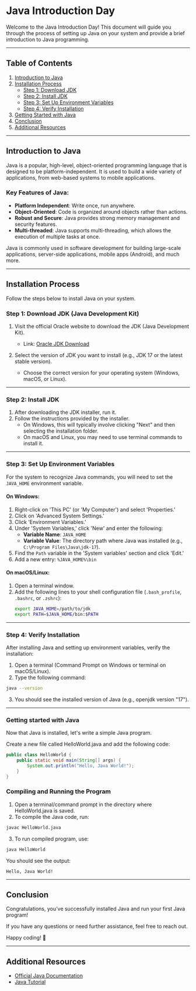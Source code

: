 # Java Introduction Day

Welcome to the Java Introduction Day! This document will guide you through the process of setting up Java on your system and provide a brief introduction to Java programming.

---

## Table of Contents

1. [Introduction to Java](#introduction-to-java)
2. [Installation Process](#installation-process)
   - [Step 1: Download JDK](#step-1-download-jdk)
   - [Step 2: Install JDK](#step-2-install-jdk)
   - [Step 3: Set Up Environment Variables](#step-3-set-up-environment-variables)
   - [Step 4: Verify Installation](#step-4-verify-installation)
3. [Getting Started with Java](#getting-started-with-java)
4. [Conclusion](#conclusion)
5. [Additional Resources](#additional-resources)

---

## Introduction to Java

Java is a popular, high-level, object-oriented programming language that is designed to be platform-independent. It is used to build a wide variety of applications, from web-based systems to mobile applications.

### Key Features of Java:

- **Platform Independent**: Write once, run anywhere.
- **Object-Oriented**: Code is organized around objects rather than actions.
- **Robust and Secure**: Java provides strong memory management and security features.
- **Multi-threaded**: Java supports multi-threading, which allows the execution of multiple tasks at once.

Java is commonly used in software development for building large-scale applications, server-side applications, mobile apps (Android), and much more.

---

## Installation Process

Follow the steps below to install Java on your system.

### Step 1: Download JDK (Java Development Kit)

1. Visit the official Oracle website to download the JDK (Java Development Kit).

   - Link: [Oracle JDK Download](https://www.oracle.com/java/technologies/javase-jdk11-downloads.html)

2. Select the version of JDK you want to install (e.g., JDK 17 or the latest stable version).
   - Choose the correct version for your operating system (Windows, macOS, or Linux).

---

### Step 2: Install JDK

1. After downloading the JDK installer, run it.
2. Follow the instructions provided by the installer.
   - On Windows, this will typically involve clicking "Next" and then selecting the installation folder.
   - On macOS and Linux, you may need to use terminal commands to install it.

---

### Step 3: Set Up Environment Variables

For the system to recognize Java commands, you will need to set the `JAVA_HOME` environment variable.

#### On Windows:

1. Right-click on 'This PC' (or 'My Computer') and select 'Properties.'
2. Click on 'Advanced System Settings.'
3. Click 'Environment Variables.'
4. Under 'System Variables,' click 'New' and enter the following:
   - **Variable Name**: `JAVA_HOME`
   - **Variable Value**: The directory path where Java was installed (e.g., `C:\Program Files\Java\jdk-17`).
5. Find the `Path` variable in the 'System variables' section and click 'Edit.'
6. Add a new entry: `%JAVA_HOME%\bin`

#### On macOS/Linux:

1. Open a terminal window.
2. Add the following lines to your shell configuration file (`.bash_profile`, `.bashrc`, or `.zshrc`):
   ```bash
   export JAVA_HOME=/path/to/jdk
   export PATH=$JAVA_HOME/bin:$PATH
   ```

---

### Step 4: Verify Installation

After installing Java and setting up environment variables, verify the installation:

1. Open a terminal (Command Prompt on Windows or terminal on macOS/Linux).
2. Type the following command:

```bash
java --version
```

3. You should see the installed version of Java (e.g., openjdk version "17").

---

### Getting started with Java

Now that Java is installed, let's write a simple Java program.

Create a new file called HelloWorld.java and add the following code:

```java
public class HelloWorld {
    public static void main(String[] args) {
        System.out.println("Hello, Java World!");
    }
}
```

### Compiling and Running the Program

1. Open a terminal/command prompt in the directory where HelloWorld.java is saved.
2. To compile the Java code, run:

```bash
javac HelloWorld.java
```

3. To run compiled program, use:

```bash
java HelloWorld
```

You should see the output:

```output
Hello, Java World!
```

---

## Conclusion

Congratulations, you’ve successfully installed Java and run your first Java program!

If you have any questions or need further assistance, feel free to reach out.

Happy coding! 🎉

---

## Additional Resources

- [Official Java Documentation](https://docs.oracle.com/en/java/)
- [Java Tutorial](https://www.w3schools.com/java/)
